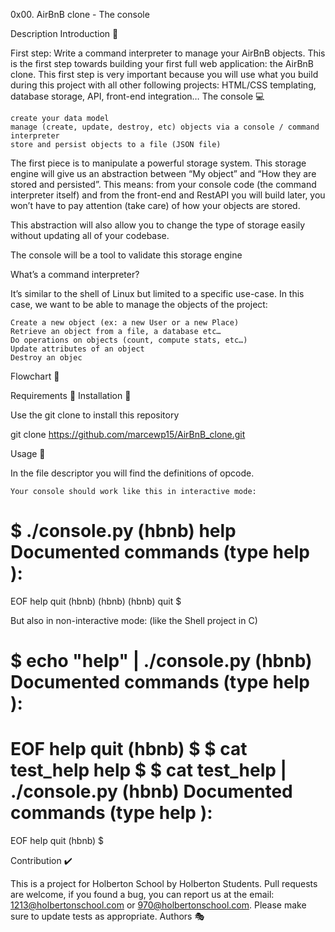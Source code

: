 0x00. AirBnB clone - The console

Description
Introduction 📃

First step: Write a command interpreter to manage your AirBnB objects. This is the first step towards building your first full web application: the AirBnB clone. This first step is very important because you will use what you build during this project with all other following projects: HTML/CSS templating, database storage, API, front-end integration…
The console 💻

    create your data model
    manage (create, update, destroy, etc) objects via a console / command interpreter
    store and persist objects to a file (JSON file)

The first piece is to manipulate a powerful storage system. This storage engine will give us an abstraction between “My object” and “How they are stored and persisted”. This means: from your console code (the command interpreter itself) and from the front-end and RestAPI you will build later, you won’t have to pay attention (take care) of how your objects are stored.

This abstraction will also allow you to change the type of storage easily without updating all of your codebase.

The console will be a tool to validate this storage engine

What’s a command interpreter?

It’s similar to the shell of Linux but limited to a specific use-case. In this case, we want to be able to manage the objects of the project:

    Create a new object (ex: a new User or a new Place)
    Retrieve an object from a file, a database etc…
    Do operations on objects (count, compute stats, etc…)
    Update attributes of an object
    Destroy an objec

Flowchart 🎨

Requirements 📝
Installation 🔑

Use the git clone to install this repository

git clone https://github.com/marcewp15/AirBnB_clone.git

Usage 🔧

In the file descriptor you will find the definitions of opcode.

    Your console should work like this in interactive mode:

$ ./console.py
(hbnb) help
Documented commands (type help <topic>):
========================================
EOF  help  quit
(hbnb) 
(hbnb) 
(hbnb) quit
$

But also in non-interactive mode: (like the Shell project in C)

$ echo "help" | ./console.py
(hbnb)
Documented commands (type help <topic>):
========================================
EOF  help  quit
(hbnb) 
$
$ cat test_help
help
$
$ cat test_help | ./console.py
(hbnb)
Documented commands (type help <topic>):
========================================
EOF  help  quit
(hbnb) 
$

Contribution ✔️

This is a project for Holberton School by Holberton Students. Pull requests are welcome, if you found a bug, you can report us at the email: 1213@holbertonschool.com or 970@holbertonschool.com. Please make sure to update tests as appropriate.
Authors 🎭

   

